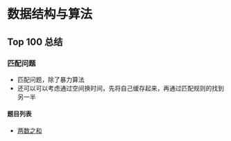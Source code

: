 # 数据结构与算法
## Top 100 总结

### 匹配问题
* 匹配问题，除了暴力算法
* 还可以可以考虑通过空间换时间，先将自己缓存起来，再通过匹配规则的找到另一半
#### 题目列表
  * [两数之和](../src/leetcode/top100/_0_twoSum)
